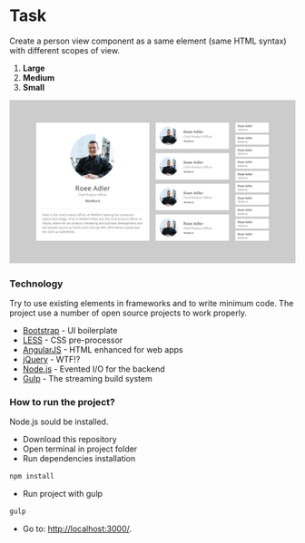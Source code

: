 Task
===
Create a person view component as a same element (same HTML syntax) with different scopes of view.

1. **Large**
2. **Medium**
3. **Small**

![Person view component](/design-spec.fw.png "Spec")

### Technology
Try to use existing elements in frameworks and to write minimum code. The project use a number of open source projects to work properly.
* [Bootstrap] - UI boilerplate
* [LESS] - CSS pre-processor
* [AngularJS] - HTML enhanced for web apps
* [jQuery] - WTF!?
* [Node.js] - Evented I/O for the backend
* [Gulp] - The streaming build system

### How to run the project?

Node.js sould be installed.

- Download this repository
- Open terminal in project folder
- Run dependencies installation
```sh
npm install
```

- Run project with gulp
```sh
gulp
```

- Go to: [http://localhost:3000/](http://localhost:3000/).


[Bootstrap]:http://getbootstrap.com/
[LESS]:http://lesscss.org/
[AngularJS]:http://angularjs.org
[jQuery]:http://jquery.com/
[Node.js]:http://nodejs.org
[Gulp]:http://gulpjs.com
